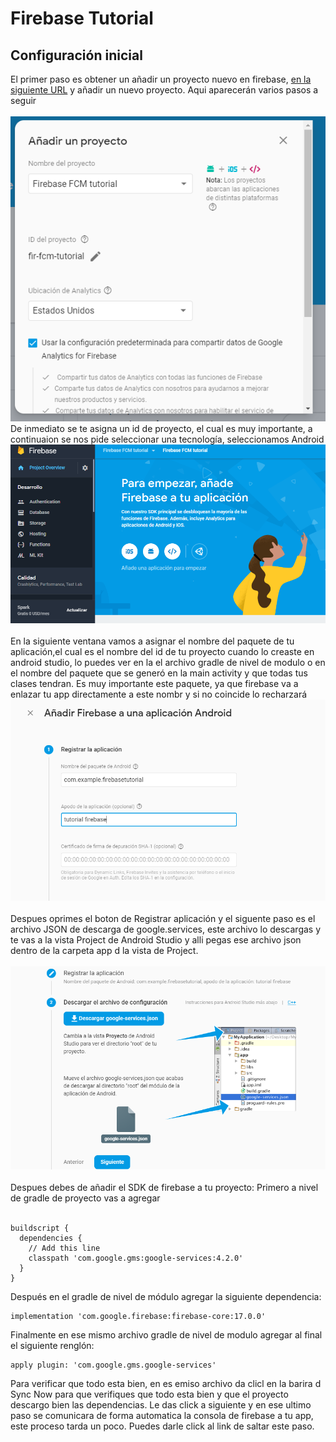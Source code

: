 # Firebase Tutorial

## Configuración inicial
El primer paso es obtener un añadir un proyecto nuevo en firebase, [en la siguiente
URL](https://console.firebase.google.com)  y añadir un nuevo  proyecto. Aqui aparecerán
varios pasos a seguir<br><br>
![](.README_images/84e89d5e.png)<br>
De inmediato se te asigna un id de proyecto, el cual es muy importante, a continuaion se 
nos pide seleccionar una tecnología, seleccionamos Android<br>
![](.README_images/c7df2203.png)<br><br>
En la siguiente ventana vamos a asignar el nombre del paquete de tu aplicación,el cual es
el nombre del id de tu proyecto cuando lo creaste en android studio, lo puedes 
ver en la el archivo gradle de nivel de modulo o en el nombre del paquete que se generó
en la main activity y que todas tus clases tendran. Es muy importante este paquete, ya que
firebase va a enlazar tu app directamente a este nombr y si no coincide lo recharzará
![](.README_images/3e5f27d8.png)<br><br>
Despues oprimes el boton de Registrar aplicación y el siguente paso es el archivo
 JSON de descarga de google.services, este archivo lo descargas y te vas a la vista
 Project de Android Studio y alli pegas ese archivo json dentro de la carpeta 
 app d la vista de Project.<br><br>
 ![](.README_images/1ccc6dd9.png)<br><br>
 Despues debes de añadir el SDK de firebase a tu proyecto: Primero a nivel de gradle de proyecto 
 vas a agregar<br><br>
 ```
 buildscript {
   dependencies {
     // Add this line
     classpath 'com.google.gms:google-services:4.2.0'
   }
 }
 ```
 
 Después en el gradle de nivel de módulo agregar la siguiente dependencia:
 ```
 implementation 'com.google.firebase:firebase-core:17.0.0'
 ```
 
 Finalmente en ese mismo archivo gradle de nivel de modulo agregar al final el siguiente
 renglón:
 ```
 apply plugin: 'com.google.gms.google-services'
 ```
 Para verificar que todo esta bien, en es emiso archivo da clicl en la barira d Sync Now para 
 que verifiques que todo esta bien y que el proyecto descargo bien las dependencias.
 Le das click a siguiente y en ese ultimo paso se  comunicara de forma automatica la
 consola de firebase a tu app, este proceso tarda un poco. Puedes darle click al link de saltar este
  paso.
  
 
 
 
 


